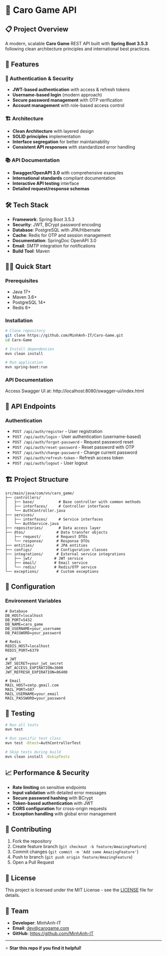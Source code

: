 # 🎯 Caro Game API

## 📋 Project Overview

A modern, scalable **Caro Game** REST API built with **Spring Boot 3.5.3** following clean architecture principles and international best practices.

## 🚀 Features

### 🔐 Authentication & Security
- **JWT-based authentication** with access & refresh tokens
- **Username-based login** (modern approach)
- **Secure password management** with OTP verification
- **Account management** with role-based access control

### 🏗️ Architecture
- **Clean Architecture** with layered design
- **SOLID principles** implementation
- **Interface segregation** for better maintainability
- **Consistent API responses** with standardized error handling

### 📚 API Documentation
- **Swagger/OpenAPI 3.0** with comprehensive examples
- **International standards** compliant documentation
- **Interactive API testing** interface
- **Detailed request/response schemas**

## 🛠️ Tech Stack

- **Framework**: Spring Boot 3.5.3
- **Security**: JWT, BCrypt password encoding
- **Database**: PostgreSQL with JPA/Hibernate
- **Cache**: Redis for OTP and session management
- **Documentation**: SpringDoc OpenAPI 3.0
- **Email**: SMTP integration for notifications
- **Build Tool**: Maven

## 🏃‍♂️ Quick Start

### Prerequisites
- Java 17+
- Maven 3.6+
- PostgreSQL 14+
- Redis 6+

### Installation
```bash
# Clone repository
git clone https://github.com/MinhAnh-IT/Caro-Game.git
cd Caro-Game

# Install dependencies
mvn clean install

# Run application
mvn spring-boot:run
```

### API Documentation
Access Swagger UI at: http://localhost:8080/swagger-ui/index.html

## 📡 API Endpoints

### Authentication
- `POST /api/auth/register` - User registration
- `POST /api/auth/login` - User authentication (username-based)
- `POST /api/auth/forgot-password` - Request password reset
- `POST /api/auth/reset-password` - Reset password with OTP
- `POST /api/auth/change-password` - Change current password
- `POST /api/auth/refresh-token` - Refresh access token
- `POST /api/auth/logout` - User logout

## 🏗️ Project Structure

```
src/main/java/com/vn/caro_game/
├── controllers/
│   ├── base/           # Base controller with common methods
│   ├── interfaces/     # Controller interfaces
│   └── AuthController.java
├── services/
│   ├── interfaces/     # Service interfaces
│   └── AuthService.java
├── repositories/       # Data access layer
├── dtos/              # Data transfer objects
│   ├── request/       # Request DTOs
│   └── response/      # Response DTOs
├── entities/          # JPA entities
├── configs/           # Configuration classes
├── integrations/      # External service integrations
│   ├── jwt/          # JWT service
│   ├── email/        # Email service
│   └── redis/        # Redis/OTP service
└── exceptions/        # Custom exceptions
```

## 🔧 Configuration

### Environment Variables
```properties
# Database
DB_HOST=localhost
DB_PORT=5432
DB_NAME=caro_game
DB_USERNAME=your_username
DB_PASSWORD=your_password

# Redis
REDIS_HOST=localhost
REDIS_PORT=6379

# JWT
JWT_SECRET=your_jwt_secret
JWT_ACCESS_EXPIRATION=3600
JWT_REFRESH_EXPIRATION=86400

# Email
MAIL_HOST=smtp.gmail.com
MAIL_PORT=587
MAIL_USERNAME=your_email
MAIL_PASSWORD=your_password
```

## 🧪 Testing

```bash
# Run all tests
mvn test

# Run specific test class
mvn test -Dtest=AuthControllerTest

# Skip tests during build
mvn clean install -DskipTests
```

## 📈 Performance & Security

- **Rate limiting** on sensitive endpoints
- **Input validation** with detailed error messages
- **Secure password hashing** with BCrypt
- **Token-based authentication** with JWT
- **CORS configuration** for cross-origin requests
- **Exception handling** with global error management

## 🤝 Contributing

1. Fork the repository
2. Create feature branch (`git checkout -b feature/AmazingFeature`)
3. Commit changes (`git commit -m 'Add some AmazingFeature'`)
4. Push to branch (`git push origin feature/AmazingFeature`)
5. Open a Pull Request

## 📄 License

This project is licensed under the MIT License - see the [LICENSE](LICENSE) file for details.

## 👥 Team

- **Developer**: MinhAnh-IT
- **Email**: dev@carogame.com
- **GitHub**: https://github.com/MinhAnh-IT

---

⭐ **Star this repo if you find it helpful!**
